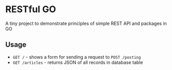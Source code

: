# RESTful GO

A tiny project to demonstrate principles of simple REST API and packages in GO

## Usage
- ```GET /``` - shows a form for sending a request to ```POST /posting```
- ```GET /articles``` - returns JSON of all records in database table
